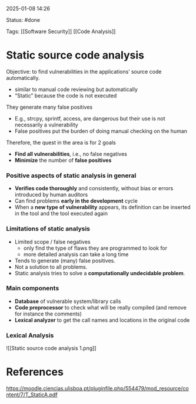2025-01-08 14:26

Status: #done 

Tags: [[Software Security]] [[Code Analysis]] 

# Static source code analysis

Objective: to find vulnerabilities in the applications’ source code automatically.
- similar to manual code reviewing but automatically
- “Static” because the code is not executed

They generate many false positives
- E.g., strcpy, sprintf, access, are dangerous but their use is not necessarily a vulnerability
- False positives put the burden of doing manual checking on the human

Therefore, the quest in the area is for 2 goals
- **Find all vulnerabilities**, i.e., no false negatives
- **Minimize** the number of **false positives**

### Positive aspects of static analysis in general

- **Verifies code thoroughly** and consistently, without bias or errors introduced by human auditors
- Can find problems **early in the development** cycle
- When a **new type of vulnerability** appears, its definition can be inserted in the tool and the tool executed again

### Limitations of static analysis

- Limited scope / false negatives
	- only find the type of flaws they are programmed to look for
	- more detailed analysis can take a long time
- Tends to generate (many) false positives.
- Not a solution to all problems.
- Static analysis tries to solve a **computationally undecidable problem**.
### Main components

- **Database** of vulnerable system/library calls
- **Code preprocessor** to check what will be really compiled (and remove for instance the comments)
- **Lexical analyzer** to get the call names and locations in the original code

### Lexical Analysis

![[Static source code analysis 1.png]]

# References

https://moodle.ciencias.ulisboa.pt/pluginfile.php/554479/mod_resource/content/7/T_StaticA.pdf